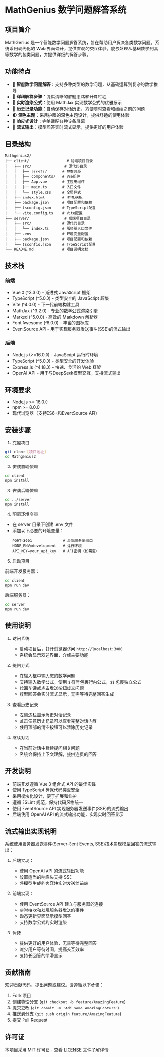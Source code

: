 # MathGenius 数学问题解答系统

<!--
 * @author xyhou
 * @date 2025.2
-->

## 项目简介

MathGenius 是一个智能数学问题解答系统，旨在帮助用户解决各类数学问题。系统采用现代化的 Web 界面设计，提供直观的交互体验，能够处理从基础数学到高等数学的各类问题，并提供详细的解答步骤。

## 功能特点

- 🧮 **智能数学问题解答**：支持多种类型的数学问题，从基础运算到复杂的数学推导
- 📝 **详细解答步骤**：提供清晰的解题思路和计算过程
- 🎯 **实时渲染公式**：使用 MathJax 实现数学公式的优雅展示
- 💾 **历史记录功能**：自动保存对话历史，方便随时查看和继续之前的问题
- 🌓 **深色主题**：采用护眼的深色主题设计，提供舒适的使用体验
- 📱 **响应式设计**：完美适配各种设备屏幕
- 🌊 **流式输出**：模型回答实时流式显示，提供更好的用户体验

## 目录结构

```
Mathgenius2/
├── client/                 # 前端项目目录
│   ├── src/               # 源代码目录
│   │   ├── assets/       # 静态资源
│   │   ├── components/   # Vue组件
│   │   ├── App.vue       # 主应用组件
│   │   ├── main.ts       # 入口文件
│   │   └── style.css     # 全局样式
│   ├── index.html        # HTML模板
│   ├── package.json      # 项目配置和依赖
│   ├── tsconfig.json     # TypeScript配置
│   └── vite.config.ts    # Vite配置
├── server/                # 后端项目目录
│   ├── src/              # 源代码目录
│   │   └── index.ts      # 服务器入口文件
│   ├── .env              # 环境变量配置
│   ├── package.json      # 项目配置和依赖
│   └── tsconfig.json     # TypeScript配置
└── README.md             # 项目说明文档
```

## 技术栈

### 前端
- Vue 3 (^3.3.0) - 渐进式 JavaScript 框架
- TypeScript (^5.0.0) - 类型安全的 JavaScript 超集
- Vite (^4.0.0) - 下一代前端构建工具
- MathJax (^3.2.0) - 专业的数学公式渲染引擎
- Marked (^5.0.0) - 高效的 Markdown 解析器
- Font Awesome (^6.0.0) - 丰富的图标库
- EventSource API - 用于实现服务器发送事件(SSE)的流式输出

### 后端
- Node.js (>=16.0.0) - JavaScript 运行时环境
- TypeScript (^5.0.0) - 类型安全的开发体验
- Express.js (^4.18.0) - 快速、灵活的 Web 框架
- OpenAI API - 用于与DeepSeek模型交互，支持流式输出

## 环境要求

- Node.js >= 16.0.0
- npm >= 8.0.0
- 现代浏览器（支持ES6+和EventSource API）

## 安装步骤

1. 克隆项目
```bash
git clone [项目地址]
cd Mathgenius2
```

2. 安装前端依赖
```bash
cd client
npm install
```

3. 安装后端依赖
```bash
cd ../server
npm install
```

4. 配置环境变量
- 在 server 目录下创建 .env 文件
- 添加以下必要的环境变量：
  ```
  PORT=3001              # 后端服务器端口
  NODE_ENV=development   # 运行环境
  API_KEY=your_api_key   # API密钥（如需要）
  ```

5. 启动项目

前端开发服务器：
```bash
cd client
npm run dev
```

后端服务器：
```bash
cd server
npm run dev
```

## 使用说明

1. 访问系统
   - 启动项目后，打开浏览器访问 `http://localhost:3000`
   - 系统会显示欢迎界面，介绍主要功能

2. 提问方式
   - 在输入框中输入您的数学问题
   - 支持输入数学公式，使用 `$` 符号包裹行内公式，`$$` 包裹独立公式
   - 按回车键或点击发送按钮提交问题
   - 模型回答会实时流式显示，无需等待完整回答生成

3. 查看历史记录
   - 左侧边栏显示历史对话记录
   - 点击任意历史记录可以查看完整对话内容
   - 使用顶部的清空按钮可以清除历史记录

4. 继续对话
   - 在当前对话中继续提问相关问题
   - 系统会保持上下文理解，提供连贯的回答

## 开发说明

- 前端开发遵循 Vue 3 组合式 API 的最佳实践
- 使用 TypeScript 确保代码类型安全
- 采用模块化设计，便于扩展和维护
- 遵循 ESLint 规范，保持代码风格统一
- 使用 EventSource API 实现服务器发送事件(SSE)的流式输出
- 后端使用 OpenAI API 的流式输出功能，实现实时回答显示

## 流式输出实现说明

系统使用服务器发送事件(Server-Sent Events, SSE)技术实现模型回答的流式输出：

1. 后端实现：
   - 使用 OpenAI API 的流式输出功能
   - 设置适当的响应头支持 SSE
   - 将模型生成的内容块实时发送给前端

2. 前端实现：
   - 使用 EventSource API 建立与服务器的连接
   - 实时接收和处理服务器发送的事件
   - 动态更新界面显示模型回答
   - 支持数学公式的实时渲染

3. 优势：
   - 提供更好的用户体验，无需等待完整回答
   - 减少用户等待时间，提高交互效率
   - 支持长回答的平滑显示

## 贡献指南

欢迎贡献代码，提出问题或建议。请遵循以下步骤：

1. Fork 项目
2. 创建特性分支 (`git checkout -b feature/AmazingFeature`)
3. 提交更改 (`git commit -m 'Add some AmazingFeature'`)
4. 推送到分支 (`git push origin feature/AmazingFeature`)
5. 提交 Pull Request

## 许可证

本项目采用 MIT 许可证 - 查看 [LICENSE](LICENSE) 文件了解详情